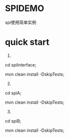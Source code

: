 # SPIDEMO
spi使用简单实例
# quick start

1.
  cd spiInterface;
  
  mvn clean install -DskipTests;

2.
  cd spiA;
  
  mvn clean install -DskipTests;

3.
  cd spiB;
  
  mvn clean install -DskipTests;
  


